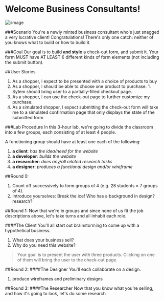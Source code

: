 # Welcome Business Consultants!
![:image](http://media.tumblr.com/tumblr_mdplu1mnLW1ro2d43.gif)

###Scenario
You're a newly minted business consultant who's just snagged a very lucrative client! Congratulations! There's only one catch: neither of you knows what to build or how to build it. 


###Goal
Our goal is to build **and style** a check-out form, and submit it. Your form MUST have AT LEAST 6 different kinds of form elements (not including the submit button).


##User Stories
  1. As a shopper, I expect to be presented with a choice of products to buy
  1. As a shopper, I should be able to choose one product to purchase.
    1. Sytem should bring user to a partially-filled checkout page.
  2. As a shopper, I can use the check-out page to further customize my purchase.
  3. As a simulated shopper, I expect submitting the check-out form will take me to a simulated confirmation page that only displays the state of the submitted form.


###Lab Procedure
In this 3-hour lab, we're going to divide the classroom into a few groups, each consisting of at least 4 people. 

A functioning group should have at least one each of the following:
  1. **a client**: _has the idea/need for the website_
  2. **a developer**: _builds the website_
  3. **a researcher**: _does any/all related research tasks_
  4. **a designer**: _produces a functional design and/or wireframe_


##Round 0:
  1. Count off successively to form groups of 4 (e.g. 28 students = 7 groups of 4).
  1. Introduce yourselves: Break the ice! Who has a background in design? research?

##Round 1:
Now that we're in groups and since none of us fit the job descriptions above, let's take turns and all inhabit each role. 

####The Client
You'll all start out brainstorming to come up with a hypothetical business.
  1. What does your business sell? 
  2. Why do you need this website?

> Your goal is to present the user with three products. Clicking on one of them will bring the user to the check-out page.

##Round 2:
####The Designer
You'll each collaborate on a design. 
  1. produce wireframes and preliminary designs


##Round 3:
####The Researcher
Now that you know what you're selling, and how it's going to look, let's do some research
